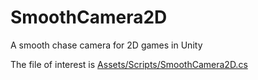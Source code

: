 SmoothCamera2D
==============

A smooth chase camera for 2D games in Unity

The file of interest is [Assets/Scripts/SmoothCamera2D.cs](https://github.com/chrisgaunt/SmoothCamera2D/blob/master/Assets/Scripts/SmoothCamera2D.cs)
